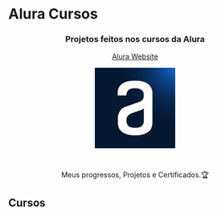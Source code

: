 # Alura Cursos


<h3 align="center"> Projetos feitos nos cursos da Alura </h3>
<p align="center">
	<a href="https://www.alura.com.br/">
		Alura Website 
	</a>
</p>

<div align="center">
	<img height="160px" src="https://raw.githubusercontent.com/GelcimarMoraes/AluraCursos/refs/heads/main/img/images.jpg" />
</div>

#

<p align="center"> Meus progressos, Projetos e Certificados.🏆</p>

## Cursos


